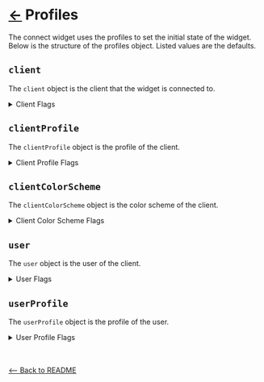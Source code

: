 # [←](../README.md#props) Profiles

The connect widget uses the profiles to set the initial state of the widget. Below is the structure of the profiles object. Listed values are the defaults.

## `client`

The `client` object is the client that the widget is connected to.

<details>
  <summary>Client Flags</summary>

| Field                      | Type              | Description | Required |
| -------------------------- | ----------------- | :---------: | :------: |
| `guid`                     | `string`          |      -      | **Yes**  |
| `default_institution_guid` | `string \| null`  |      -      |    No    |
| `external_guid`            | `string`          |      -      | **Yes**  |
| `has_atrium_api`           | `boolean \| null` |      -      |    No    |
| `has_limited_institutions` | `boolean \| null` |      -      |    No    |
| `name`                     | `string`          |      -      | **Yes**  |
| `oauth_app_name`           | `string`          |      -      | **Yes**  |
| `url`                      | `string`          |      -      | **Yes**  |

</details>

## `clientProfile`

The `clientProfile` object is the profile of the client.

<details>
  <summary>Client Profile Flags</summary>

| Field                                  | Type                              | Description | Required |
| -------------------------------------- | --------------------------------- | :---------: | :------: |
| `account_verification_is_enabled`      | `boolean \| null`                 |      -      |    No    |
| `client_guid`                          | `string`                          |      -      | **Yes**  |
| `custom_copy_namespace`                | `string \| null`                  |      -      |    No    |
| `institution_display_name`             | `string \| null`                  |      -      |    No    |
| `is_microdeposits_enabled`             | `boolean \| null`                 |      -      |    No    |
| `locale`                               | `'en' \| 'es' \| 'fr-ca' \| null` |      -      |    No    |
| `privacy_policy_url`                   | `string \| null`                  |      -      |    No    |
| `show_external_link_popup`             | `boolean \| null`                 |      -      |    No    |
| `tax_statement_is_enabled`             | `boolean \| null`                 |      -      |    No    |
| `use_cases_is_enabled`                 | `boolean \| null`                 |      -      |    No    |
| `uses_custom_popular_institution_list` | `boolean \| null`                 |      -      |    No    |
| `uses_oauth`                           | `boolean \| null`                 |      -      |    No    |

</details>

## `clientColorScheme`

The `clientColorScheme` object is the color scheme of the client.

<details>
  <summary>Client Color Scheme Flags</summary>

| Field                | Type             | Description | Required |
| -------------------- | ---------------- | :---------: | :------: |
| `primary_100`        | `string \| null` |      -      |    No    |
| `primary_200`        | `string \| null` |      -      |    No    |
| `primary_300`        | `string \| null` |      -      |    No    |
| `primary_400`        | `string \| null` |      -      |    No    |
| `primary_500`        | `string \| null` |      -      |    No    |
| `primary_color`      | `string \| null` |      -      |    No    |
| `secondary_color`    | `string \| null` |      -      |    No    |
| `widget_brand_color` | `string \| null` |      -      |    No    |

</details>

## `user`

The `user` object is the user of the client.

<details>
  <summary>User Flags</summary>

| Field                              | Type              | Description | Required |
| ---------------------------------- | ----------------- | :---------: | :------: |
| `guid`                             | `string`          |      -      | **Yes**  |
| `client_guid`                      | `string`          |      -      | **Yes**  |
| `email`                            | `string`          |      -      | **Yes**  |
| `email_is_verified`                | `boolean`         |      -      | **Yes**  |
| `external_guid`                    | `string \| null`  |      -      |    No    |
| `first_name`                       | `string`          |      -      | **Yes**  |
| `has_accepted_terms`               | `boolean`         |      -      | **Yes**  |
| `has_password`                     | `boolean \| null` |      -      |    No    |
| `has_updated_terms_and_conditions` | `boolean`         |      -      | **Yes**  |
| `last_name`                        | `string`          |      -      | **Yes**  |
| `metadata`                         | `string \| null`  |      -      |    No    |
| `uses_single_sign_on`              | `boolean \| null` |      -      |    No    |

</details>

## `userProfile`

The `userProfile` object is the profile of the user.

<details>
  <summary>User Profile Flags</summary>

| Field                          | Type             | Description | Required |
| ------------------------------ | ---------------- | :---------: | :------: |
| `guid`                         | `string`         |      -      | **Yes**  |
| `too_small_modal_dismissed_at` | `string \| null` |      -      |    No    |
| `user_guid`                    | `string`         |      -      | **Yes**  |

</details>
<br />
<br />

[<-- Back to README](../README.md#props)
